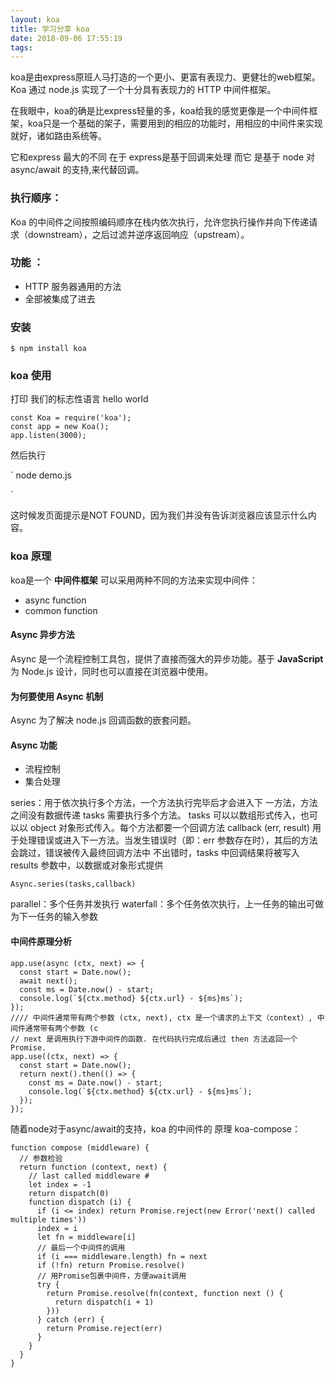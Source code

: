 ```yaml
---
layout: koa
title: 学习分享 koa 
date: 2018-09-06 17:55:19
tags:
---
```


koa是由express原班人马打造的一个更小、更富有表现力、更健壮的web框架。Koa 通过 node.js 实现了一个十分具有表现力的 HTTP 中间件框架。

在我眼中，koa的确是比express轻量的多，koa给我的感觉更像是一个中间件框架，koa只是一个基础的架子，需要用到的相应的功能时，用相应的中间件来实现就好，诸如路由系统等。

它和express 最大的不同 在于  express是基于回调来处理 而它 是基于 node 对 async/await 的支持,来代替回调。

### 执行顺序：

Koa 的中间件之间按照编码顺序在栈内依次执行，允许您执行操作并向下传递请求（downstream），之后过滤并逆序返回响应（upstream）。

### 功能 ： 

* HTTP 服务器通用的方法 
* 全部被集成了进去

### 安装 

`
$ npm install koa 
`

### koa 使用

打印 我们的标志性语言 hello world

```
const Koa = require('koa');
const app = new Koa();
app.listen(3000);
```

然后执行

`
 node demo.js

`

这时候发页面提示是NOT FOUND，因为我们并没有告诉浏览器应该显示什么内容。



### koa 原理

 koa是一个 **中间件框架** 可以采用两种不同的方法来实现中间件： 

* async function
* common function

#### Async 异步方法

Async 是一个流程控制工具包，提供了直接而强大的异步功能。基于 **JavaScript** 为 Node.js 设计，同时也可以直接在浏览器中使用。

#### 为何要使用 Async 机制

Async 为了解决 node.js 回调函数的嵌套问题。

#### Async 功能

* 流程控制
* 集合处理

series：用于依次执行多个方法，一个方法执行完毕后才会进入下 一方法，方法之间没有数据传递
tasks 需要执行多个方法。
tasks 可以以数组形式传入，也可以以 object 对象形式传入。每个方法都要一个回调方法
callback (err, result) 
用于处理错误或进入下一方法。当发生错误时（即：err 参数存在时），其后的方法会跳过，错误被传入最终回调方法中
不出错时，tasks 中回调结果将被写入 results 参数中，以数据或对象形式提供

```
Async.series(tasks,callback)
```



parallel：多个任务并发执行
waterfall：多个任务依次执行，上一任务的输出可做为下一任务的输入参数




#### 中间件原理分析

```
app.use(async (ctx, next) => {
  const start = Date.now();
  await next();
  const ms = Date.now() - start;
  console.log(`${ctx.method} ${ctx.url} - ${ms}ms`);
});
//// 中间件通常带有两个参数 (ctx, next), ctx 是一个请求的上下文（context）, 中间件通常带有两个参数 (c 
// next 是调用执行下游中间件的函数. 在代码执行完成后通过 then 方法返回一个 Promise.
app.use((ctx, next) => {
  const start = Date.now();
  return next().then(() => {
    const ms = Date.now() - start;
    console.log(`${ctx.method} ${ctx.url} - ${ms}ms`);
  });
});
```

随着node对于async/await的支持，koa 的中间件的 原理 koa-compose：

```
function compose (middleware) {
  // 参数检验
  return function (context, next) {
    // last called middleware #
    let index = -1
    return dispatch(0)
    function dispatch (i) {
      if (i <= index) return Promise.reject(new Error('next() called multiple times'))
      index = i
      let fn = middleware[i]
      // 最后一个中间件的调用
      if (i === middleware.length) fn = next
      if (!fn) return Promise.resolve()
      // 用Promise包裹中间件，方便await调用
      try {
        return Promise.resolve(fn(context, function next () {
          return dispatch(i + 1)
        }))
      } catch (err) {
        return Promise.reject(err)
      }
    }
  }
}
```





